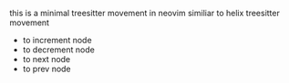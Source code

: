 this is a minimal treesitter movement in neovim similiar to helix treesitter movement
- <a-o> to increment node
- <a-i> to decrement node
- <a-n> to next node
- <a-p> to prev node
